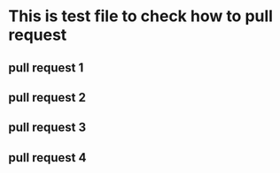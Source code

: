 # This is test file to check how to pull request

## pull request 1
## pull request 2
## pull request 3
## pull request 4